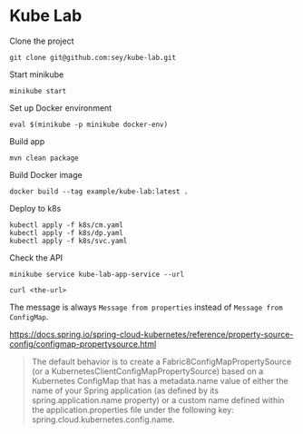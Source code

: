 # Kube Lab

Clone the project
```shell
git clone git@github.com:sey/kube-lab.git
```

Start minikube
```shell
minikube start
```

Set up Docker environment
```shell
eval $(minikube -p minikube docker-env)
```

Build app
```shell
mvn clean package
```

Build Docker image
```shell
docker build --tag example/kube-lab:latest .
```

Deploy to k8s
```shell
kubectl apply -f k8s/cm.yaml
kubectl apply -f k8s/dp.yaml
kubectl apply -f k8s/svc.yaml
```

Check the API
```shell
minikube service kube-lab-app-service --url

curl <the-url>
```

The message is always `Message from properties` instead of `Message from ConfigMap`.

https://docs.spring.io/spring-cloud-kubernetes/reference/property-source-config/configmap-propertysource.html

> The default behavior is to create a Fabric8ConfigMapPropertySource (or a KubernetesClientConfigMapPropertySource) based on a Kubernetes ConfigMap that has a metadata.name value of either the name of your Spring application (as defined by its spring.application.name property) or a custom name defined within the application.properties file under the following key: spring.cloud.kubernetes.config.name.

